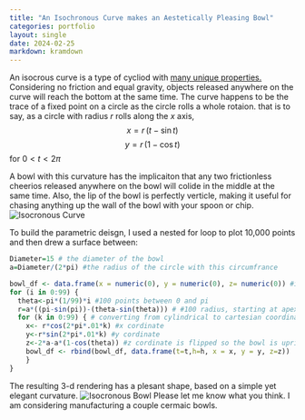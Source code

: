 ```yaml
---
title: "An Isochronous Curve makes an Aestetically Pleasing Bowl"
categories: portfolio
layout: single
date: 2024-02-25
markdown: kramdown
---
```

An isocrous curve is a type of cycliod with <a href="https://en.wikipedia.org/wiki/Tautochrone_curve" target="_blank" > many unique properties.</a>  Considering no friction and equal gravity, objects released anywhere on the curve will reach the bottom at the same time. The curve happens to be the trace of a fixed point on a circle as the circle rolls a whole rotaion. that is to say, 
as a circle with radius $r$ rolls along the $x$ axis,  
$$x = r \,(t - \sin t)$$ 
$$y = r \,(1 - \cos t)$$ 
for $0 < t < 2\pi$


A bowl with this curvature has the implicaiton that any two frictionless cheerios released anywhere on the bowl will colide in the middle at the same time.  Also, the lip of the bowl is perfectly verticle, making it useful for chasing anything up the wall of the bowl with your spoon or chip. 
<img src="{{ site.baseurl }}/assets/images/Bowl_Shape.png" alt="Isocronous Curve" />

To build the parametric deisgn, I used a nested for loop to plot 10,000 points and then drew a surface between: 

```r
Diameter=15 # the diameter of the bowl
a=Diameter/(2*pi) #the radius of the circle with this circumfrance 

bowl_df <- data.frame(x = numeric(0), y = numeric(0), z= numeric(0)) #initialising my data frame 
for (i in 0:99) {
  theta<-pi*(1/99)*i #100 points between 0 and pi 
  r=a*((pi-sin(pi))-(theta-sin(theta))) # #100 radius, starting at apex of cycliod.
  for (k in 0:99) { # converting from cylindrical to cartesian coordinates, with 100 points at each hight z 
    x<- r*cos(2*pi*.01*k) #x cordinate
    y<-r*sin(2*pi*.01*k) #y cordinate
    z<-2*a-a*(1-cos(theta)) #z cordinate is flipped so the bowl is upright (starts at 2p)
    bowl_df <- rbind(bowl_df, data.frame(t=t,h=h, x = x, y = y, z=z))
    }
}
```

The resulting 3-d rendering has a plesant shape, based on a simple yet elegant curvature.
<img src="{{ site.baseurl }}/assets/images/bowl.jpeg" alt="Isocronous Bowl" />
Please let me know what you think. I am considering manufacturing a couple cermaic bowls. 
